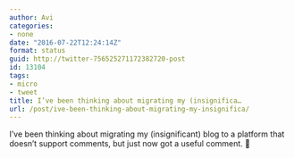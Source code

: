 ```yaml
---
author: Avi
categories:
- none
date: "2016-07-22T12:24:14Z"
format: status
guid: http://twitter-756525271172382720-post
id: 13104
tags:
- micro
- tweet
title: I’ve been thinking about migrating my (insignifica…
url: /post/ive-been-thinking-about-migrating-my-insignifica/
---
```

I’ve been thinking about migrating my (insignificant) blog to a platform that doesn’t support comments, but just now got a useful comment. 🤔